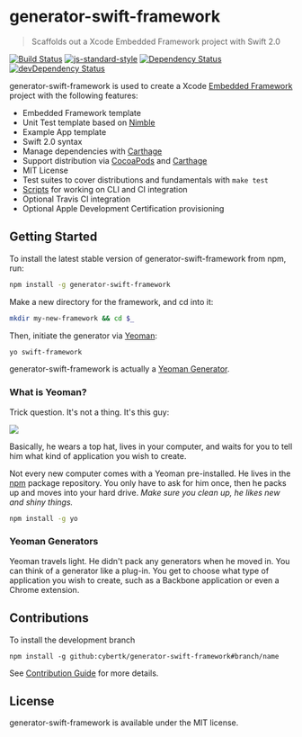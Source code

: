 # generator-swift-framework

> Scaffolds out a Xcode Embedded Framework project with Swift 2.0

[![Build Status](http://img.shields.io/travis/cybertk/generator-swift-framework.svg?style=flat)](https://travis-ci.org/cybertk/generator-swift-framework)
[![js-standard-style](https://img.shields.io/badge/code%20style-standard-brightgreen.svg)](http://standardjs.com/)
[![Dependency Status](https://david-dm.org/cybertk/generator-swift-framework.svg)](https://david-dm.org/cybertk/generator-swift-framework)
[![devDependency Status](https://david-dm.org/cybertk/generator-swift-framework/dev-status.svg)](https://david-dm.org/cybertk/generator-swift-framework#info=devDependencies)

generator-swift-framework is used to create a Xcode [Embedded Framework](https://developer.apple.com/library/ios/documentation/General/Conceptual/ExtensibilityPG/ExtensionScenarios.html) project with the following features:

- Embedded Framework template
- Unit Test template based on [Nimble](https://github.com/quick/nimble)
- Example App template
- Swift 2.0 syntax
- Manage dependencies with [Carthage][]
- Support distribution via [CocoaPods](http://cocoapods.com) and [Carthage][]
- MIT License
- Test suites to cover distributions and fundamentals with `make test`
- [Scripts](https://github.com/cybertk/ios-build-scripts) for working on CLI and CI integration
- Optional Travis CI integration
- Optional Apple Development Certification provisioning

[Carthage]: https://github.com/carthage/carthage

## Getting Started

To install the latest stable version of generator-swift-framework from npm, run:

```bash
npm install -g generator-swift-framework
```

Make a new directory for the framework, and cd into it:

```bash
mkdir my-new-framework && cd $_
```

Then, initiate the generator via [Yeoman][]:

```bash
yo swift-framework
```

generator-swift-framework is actually a [Yeoman Generator](#yeoman-generators).

[Yeoman]: http://yeoman.io

### What is Yeoman?

Trick question. It's not a thing. It's this guy:

![](http://i.imgur.com/JHaAlBJ.png)

Basically, he wears a top hat, lives in your computer, and waits for you to tell him what kind of application you wish to create.

Not every new computer comes with a Yeoman pre-installed. He lives in the [npm](https://npmjs.org) package repository. You only have to ask for him once, then he packs up and moves into your hard drive. *Make sure you clean up, he likes new and shiny things.*

```bash
npm install -g yo
```

### Yeoman Generators

Yeoman travels light. He didn't pack any generators when he moved in. You can think of a generator like a plug-in. You get to choose what type of application you wish to create, such as a Backbone application or even a Chrome extension.

## Contributions

To install the development branch

```
npm install -g github:cybertk/generator-swift-framework#branch/name
```

See [Contribution Guide](CONTRIBUTING.md) for more details.

## License

generator-swift-framework is available under the MIT license.
